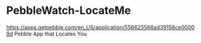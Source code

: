 # PebbleWatch-LocateMe
https://apps.getpebble.com/en_US/application/556625566ad39158ce00009d
Pebble App that Locates You
